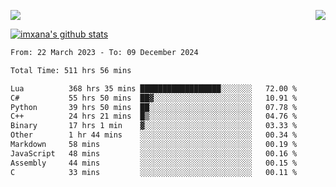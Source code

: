 <p>
  <a href="https://count.getloli.com/"><img src="https://count.getloli.com/get/@xana.readme?theme=moebooru-h"></a>
  <img src="https://weather-icon.journeyad.repl.co/@hangzhou?v=1" align="right">
</p>


<a href="https://github.com/imxana"><img align="center" src="https://github-readme-stats.vercel.app/api?username=imxana&show_icons=true&include_all_commits=true&hide_border=tru&custom_title=imxana%27s%20Github%20Stats" alt="imxana's github stats" /></a> 

<!--START_SECTION:waka-->

```txt
From: 22 March 2023 - To: 09 December 2024

Total Time: 511 hrs 56 mins

Lua          368 hrs 35 mins ██████████████████░░░░░░░   72.00 %
C#           55 hrs 50 mins  ██▓░░░░░░░░░░░░░░░░░░░░░░   10.91 %
Python       39 hrs 50 mins  ██░░░░░░░░░░░░░░░░░░░░░░░   07.78 %
C++          24 hrs 21 mins  █▒░░░░░░░░░░░░░░░░░░░░░░░   04.76 %
Binary       17 hrs 1 min    ▓░░░░░░░░░░░░░░░░░░░░░░░░   03.33 %
Other        1 hr 44 mins    ░░░░░░░░░░░░░░░░░░░░░░░░░   00.34 %
Markdown     58 mins         ░░░░░░░░░░░░░░░░░░░░░░░░░   00.19 %
JavaScript   48 mins         ░░░░░░░░░░░░░░░░░░░░░░░░░   00.16 %
Assembly     44 mins         ░░░░░░░░░░░░░░░░░░░░░░░░░   00.15 %
C            33 mins         ░░░░░░░░░░░░░░░░░░░░░░░░░   00.11 %
```

<!--END_SECTION:waka-->

